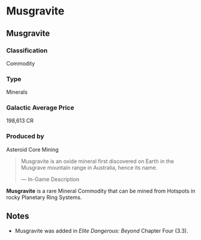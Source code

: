 # Musgravite
## Musgravite

		

### Classification

Commodity

### Type

Minerals

### Galactic Average Price

198,613 CR

### Produced by

Asteroid Core Mining

> 
> 
> Musgravite is an oxide mineral first discovered on Earth in the Musgrave mountain range in Australia, hence its name.
> 
> 
> — In-Game Description
> 

**Musgravite** is a rare Mineral Commodity that can be mined from Hotspots in rocky Planetary Ring Systems.

## Notes

- Musgravite was added in *Elite Dangerous: Beyond* Chapter Four (3.3).